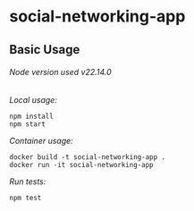 # social-networking-app

## Basic Usage

###### Node version used v22.14.0
*Local usage:*
```
npm install
npm start
```

*Container usage:*
```
docker build -t social-networking-app .
docker run -it social-networking-app 
```

*Run tests:*
```
npm test
```
